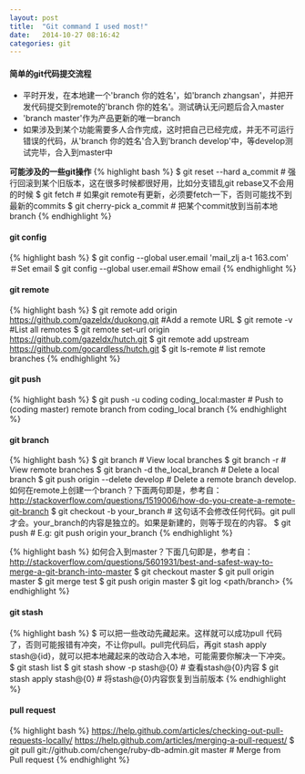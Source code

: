 ```yaml
---
layout: post
title:  "Git command I used most!"
date:   2014-10-27 08:16:42
categories: git
---
```


#### 简单的git代码提交流程
* 平时开发，在本地建一个'branch 你的姓名'，如'branch zhangsan'，并把开发代码提交到remote的'branch 你的姓名'。测试确认无问题后合入master
* 'branch master'作为产品更新的唯一branch
* 如果涉及到某个功能需要多人合作完成，这时把自己已经完成，并无不可运行错误的代码，从'branch 你的姓名'合入到'branch develop'中，等develop测试完毕，合入到master中

**可能涉及的一些git操作**
{% highlight bash %}
$ git reset --hard a_commit # 强行回滚到某个旧版本，这在很多时候都很好用，比如分支错乱git rebase又不会用的时候
$ git fetch # 如果git remote有更新，必须要fetch一下，否则可能找不到最新的commits
$ git cherry-pick a_commit # 把某个commit放到当前本地branch
{% endhighlight %}

#### git config
{% highlight bash %}
$ git config --global user.email 'mail_zlj a-t 163.com' ＃Set email
$ git config --global user.email #Show email
{% endhighlight %}

#### git remote
{% highlight bash %}
$ git remote add origin https://github.com/gazeldx/duokong.git #Add a remote URL
$ git remote -v #List all remotes
$ git remote set-url origin https://github.com/gazeldx/hutch.git
$ git remote add upstream https://github.com/gocardless/hutch.git
$ git ls-remote # list remote branches
{% endhighlight %}

#### git push
{% highlight bash %}
$ git push -u coding coding_local:master # Push to (coding master) remote branch from coding_local branch
{% endhighlight %}

#### git branch
{% highlight bash %}
$ git branch # View local branches
$ git branch -r # View remote branches
$ git branch -d the_local_branch # Delete a local branch
$ git push origin --delete develop # Delete a remote branch develop.
如何在remote上创建一个branch？下面两句即是，参考自：http://stackoverflow.com/questions/1519006/how-do-you-create-a-remote-git-branch
$ git checkout -b your_branch # 这句话不会修改任何代码。git pull才会。your_branch的内容是独立的。如果是新建的，则等于现在的内容。
$ git push <remote-name> <branch-name> # E.g: git push origin your_branch
{% endhighlight %}

{% highlight bash %}
如何合入到master？下面几句即是，参考自：http://stackoverflow.com/questions/5601931/best-and-safest-way-to-merge-a-git-branch-into-master
$ git checkout master
$ git pull origin master
$ git merge test
$ git push origin master
$ git log <path/branch>
{% endhighlight %}

#### git stash
{% highlight bash %}
$ 可以把一些改动先藏起来。这样就可以成功pull 代码了，否则可能报错有冲突，不让你pull。pull完代码后，再git stash apply stash@{id}，就可以把本地藏起来的改动合入本地，可能需要你解决一下冲突。
$ git stash list
$ git stash show -p stash@{0} # 查看stash@{0}内容
$ git stash apply stash@{0} # 将stash@{0}内容恢复到当前版本
{% endhighlight %}

#### pull request
{% highlight bash %}
https://help.github.com/articles/checking-out-pull-requests-locally/
https://help.github.com/articles/merging-a-pull-request/
$ git pull git://github.com/chenge/ruby-db-admin.git master # Merge from Pull request
{% endhighlight %}